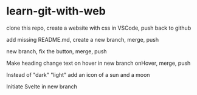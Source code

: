 # learn-git-with-web
clone this repo, create a website with css in VSCode, push back to github

add missing README.md, create a new branch, merge, push

new branch, fix the button, merge, push

Make heading change text on hover in new branch onHover, merge, push

Instead of "dark" "light" add an icon of a sun and a moon

Initiate Svelte in new branch